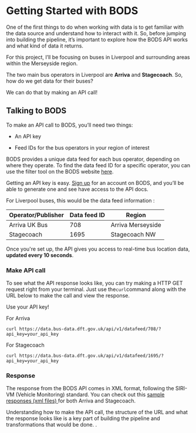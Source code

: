 # Getting Started with BODS

One of the first things to do when working with data is to get familiar with the data source and understand how to interact with it. So, before jumping into building the pipeline, it’s important to explore how the BODS API works and what kind of data it returns.

For this project, I’ll be focusing on buses in Liverpool and surrounding areas within the Merseyside region.

The two main bus operators in Liverpool are **Arriva** and **Stagecoach**. So, how do we get data for their buses?

We can do that by making an API call! 

## Talking to BODS

To make an API call to BODS, you’ll need two things:

- An API key

- Feed IDs for the bus operators in your region of interest

BODS provides a unique data feed for each bus operator, depending on where they operate. To find the data feed ID for a specific operator, you can use the filter tool on the BODS website [ here](https://data.bus-data.dft.gov.uk/avl/?status=live).

Getting an API key is easy. [ Sign up](https://data.bus-data.dft.gov.uk/) for an account on BODS, and you’ll be able to generate one and see have access to the API docs.

For Liverpool buses, this would be the data feed  information :

| Operator/Publisher    | Data feed ID| Region|
| -------- | ------- |------- |
| Arriva UK Bus | 708    |Arriva Merseyside   |
| Stagecoach | 1695    | Stagecoach NW   |

Once you're set up, the API gives you access to real-time bus location data, **updated every 10 seconds**.

### Make API call

To see what the API response looks like, you can try making a HTTP GET request right from your terminal. Just use the`curl`command along with the URL below to make the call and view the response.

Use your API key!

For Arriva

```
curl https://data.bus-data.dft.gov.uk/api/v1/datafeed/708/?api_key=your_api_key
```

For Stagecoach

```
curl https://data.bus-data.dft.gov.uk/api/v1/datafeed/1695/?api_key=your_api_key
```
### Response

The response from the BODS API comes in XML format, following the SIRI-VM (Vehicle Monitoring) standard. You can check out this [ sample responses (xml files) ](https://github.com/adekolaolat/bods-liverpool-azure-data-engineering/tree/main/sample-raw-data)  for both Arriva and Stagecoach.

Understanding how to make the API call, the structure of the URL and what the response looks like is a key part of building the pipeline and transformations that would be done. .

